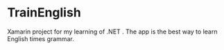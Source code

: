# TrainEnglish
Xamarin project for my learning of .NET . The app is the best way to learn English times grammar.
